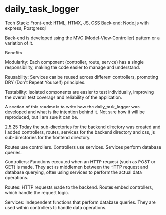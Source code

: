 # daily_task_logger

Tech Stack: 
Front-end: HTML, HTMX, JS, CSS
Back-end: Node.js with express, Postgresql 

Back-end is developed using the MVC (Model-View-Controller) pattern or a variation of it.

Benefits

Modularity: Each component (controller, route, service) has a single responsibility, making the code easier to manage and understand.

Reusability: Services can be reused across different controllers, promoting DRY (Don't Repeat Yourself) principles.

Testability: Isolated components are easier to test individually, improving the overall test coverage and reliability of the application.

A section of this readme is to write how the daily_task_logger was developed and what is the intention behind it. 
Not sure how it will be reproduced, but I am sure it can be. 


2.5.25
Today the sub-directories for the backend directory was created and I added controllers, routes, services for the backend directory and css, js sub-directories for the frontend directory.  

Routes use controllers.
Controllers use services.
Services perform database queries.

Controllers: Functions executed when an HTTP request (such as POST or GET) is made. They act as middlemen between the HTTP request and database querying, often using services to perform the actual data operations.

Routes: HTTP requests made to the backend. Routes embed controllers, which handle the request logic.

Services: Independent functions that perform database queries. They are used within controllers to handle data operations.




